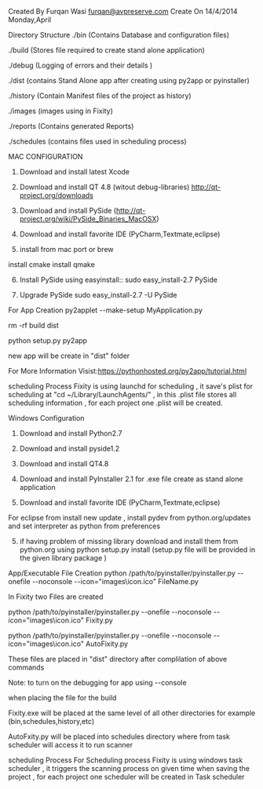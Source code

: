 Created By Furqan Wasi furqan@avpreserve.com Create On 14/4/2014 Monday,April

Directory Structure
./bin (Contains Database and configuration files)

./build (Stores file required to create stand alone application)

./debug (Logging of errors and their details )

./dist (contains Stand Alone app after creating using py2app or pyinstaller)

./history (Contain Manifest files of the project as history)

./images (images using in Fixity)

./reports (Contains generated Reports)

./schedules (contains files used in scheduling process)

MAC CONFIGURATION
1) Download and install latest Xcode

2) Download and install QT 4.8 (witout debug-libraries) http://qt-project.org/downloads

3) Download and install PySide (http://qt-project.org/wiki/PySide_Binaries_MacOSX)

4) Download and install favorite IDE (PyCharm,Textmate,eclipse)

5) install from mac port or brew

install cmake install qmake

6) Install PySide using easyinstall:: sudo easy_install-2.7 PySide

7) Upgrade PySide sudo easy_install-2.7 -U PySide

For App Creation
py2applet --make-setup MyApplication.py

rm -rf build dist

python setup.py py2app

new app will be create in "dist" folder

For More Information Visist:https://pythonhosted.org/py2app/tutorial.html

scheduling Process
Fixity is using launchd for scheduling , it save's plist for scheduling at "cd ~/Library/LaunchAgents/" , in this .plist file stores all scheduling information , for each project one .plist will be created.

Windows Configuration
1) Download and install Python2.7

2) Download and install pyside1.2

2) Download and install QT4.8

3) Download and install PyInstaller 2.1 for .exe file create as stand alone application

4) Download and install favorite IDE (PyCharm,Textmate,eclipse)

For eclipse from install new update , install pydev from python.org/updates and set interpreter as python from preferences

5) if having problem of missing library download and install them from python.org using python setup.py install (setup.py file will be provided in the given library package )

App/Executable File Creation
python /path/to/pyinstaller/pyinstaller.py --onefile --noconsole --icon="images\icon.ico" FileName.py

In Fixity two Files are created

python /path/to/pyinstaller/pyinstaller.py --onefile --noconsole --icon="images\icon.ico" Fixity.py

python /path/to/pyinstaller/pyinstaller.py --onefile --noconsole --icon="images\icon.ico" AutoFixity.py

These files are placed in "dist" directory after complilation of above commands

Note: to turn on the debugging for app using --console

when placing the file for the build

Fixity.exe will be placed at the same level of all other directories for example (bin,schedules,history,etc)

AutoFxity.py will be placed into schedules directory where from task scheduler will access it to run scanner

scheduling Process
For Scheduling process Fixity is using windows task scheduler , it triggers the scanning process on given time when saving the project , for each project one scheduler will be created in Task scheduler